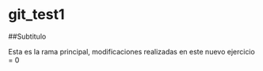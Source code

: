 # git_test1

##Subtitulo


Esta es la rama principal, modificaciones realizadas en este nuevo ejercicio = 0 


